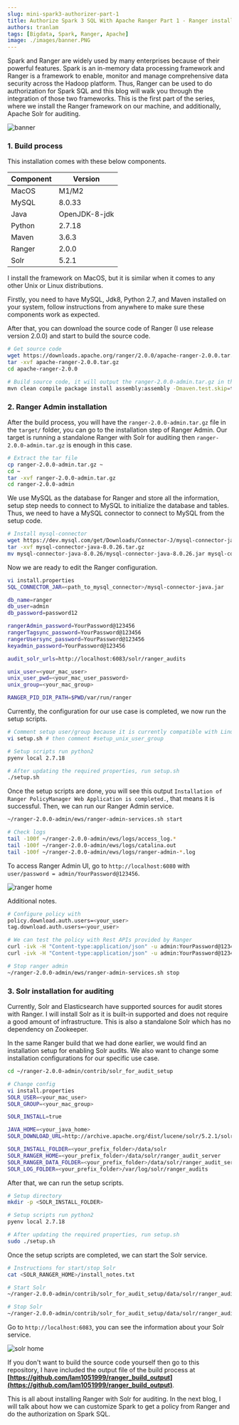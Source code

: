 ```yaml
---
slug: mini-spark3-authorizer-part-1
title: Authorize Spark 3 SQL With Apache Ranger Part 1 - Ranger installation
authors: tranlam
tags: [Bigdata, Spark, Ranger, Apache]
image: ./images/banner.PNG
---
```


Spark and Ranger are widely used by many enterprises because of their powerful features. Spark is an in-memory data processing framework and Ranger is a framework to enable, monitor and manage comprehensive data security across the Hadoop platform. Thus, Ranger can be used to do authorization for Spark SQL and this blog will walk you through the integration of those two frameworks. This is the first part of the series, where we install the Ranger framework on our machine, and additionally, Apache Solr for auditing.

![banner](./images/banner.PNG)

<!--truncate-->

### 1. Build process

This installation comes with these below components.

| Component   | Version      |
| ----------- | ------------ |
| MacOS       | M1/M2        |
| MySQL       | 8.0.33       |
| Java        | OpenJDK-8-jdk|
| Python      | 2.7.18       |
| Maven       | 3.6.3        |
| Ranger      | 2.0.0        |
| Solr        | 5.2.1        |

I install the framework on MacOS, but it is similar when it comes to any other Unix or Linux distributions.

Firstly, you need to have MySQL, Jdk8, Python 2.7, and Maven installed on your system, follow instructions from anywhere to make sure these components work as expected.

After that, you can download the source code of Ranger (I use release version 2.0.0) and start to build the source code.

```bash
# Get source code
wget https://downloads.apache.org/ranger/2.0.0/apache-ranger-2.0.0.tar.gz
tar -xvf apache-ranger-2.0.0.tar.gz
cd apache-ranger-2.0.0

# Build source code, it will output the ranger-2.0.0-admin.tar.gz in this repository in target/ folder
mvn clean compile package install assembly:assembly -Dmaven.test.skip=true -Drat.skip=true -Dpmd.skip=true -Dfindbugs.skip=true -Dspotbugs.skip=true -Dcheckstyle.skip=true
```

### 2. Ranger Admin installation

After the build process, you will have the `ranger-2.0.0-admin.tar.gz` file in the `target/` folder, you can go to the installation step of Ranger Admin. Our target is running a standalone Ranger with Solr for auditing then `ranger-2.0.0-admin.tar.gz` is enough in this case.

```bash
# Extract the tar file
cp ranger-2.0.0-admin.tar.gz ~
cd ~
tar -xvf ranger-2.0.0-admin.tar.gz
cd ranger-2.0.0-admin
```

We use MySQL as the database for Ranger and store all the information, setup step needs to connect to MySQL to initialize the database and tables. Thus, we need to have a MySQL connector to connect to MySQL from the setup code.

```bash
# Install mysql-connector
wget https://dev.mysql.com/get/Downloads/Connector-J/mysql-connector-java-8.0.26.tar.gz
tar -xvf mysql-connector-java-8.0.26.tar.gz
mv mysql-connector-java-8.0.26/mysql-connector-java-8.0.26.jar mysql-connector-java.jar
```

Now we are ready to edit the Ranger configuration.

```bash
vi install.properties
SQL_CONNECTOR_JAR=<path_to_mysql_connector>/mysql-connector-java.jar

db_name=ranger
db_user=admin
db_password=password12

rangerAdmin_password=YourPassword@123456
rangerTagsync_password=YourPassword@123456
rangerUsersync_password=YourPassword@123456
keyadmin_password=YourPassword@123456

audit_solr_urls=http://localhost:6083/solr/ranger_audits

unix_user=<your_mac_user>
unix_user_pwd=<your_mac_user_password>
unix_group=<your_mac_group>

RANGER_PID_DIR_PATH=$PWD/var/run/ranger
```

Currently, the configuration for our use case is completed, we now run the setup scripts.

```bash
# Comment setup user/group because it is currently compatible with Linux
vi setup.sh # then comment #setup_unix_user_group

# Setup scripts run python2
pyenv local 2.7.18

# After updating the required properties, run setup.sh
./setup.sh
```

Once the setup scripts are done, you will see this output `Installation of Ranger PolicyManager Web Application is completed.`, that means it is successful. Then, we can run our Ranger Admin service.

```bash
~/ranger-2.0.0-admin/ews/ranger-admin-services.sh start

# Check logs
tail -100f ~/ranger-2.0.0-admin/ews/logs/access_log.*
tail -100f ~/ranger-2.0.0-admin/ews/logs/catalina.out
tail -100f ~/ranger-2.0.0-admin/ews/logs/ranger-admin-*.log
```

To access Ranger Admin UI, go to `http://localhost:6080` with `user/password = admin/YourPassword@123456`.

![ranger home](./images/ranger_home.PNG)

Additional notes.

```bash
# Configure policy with
policy.download.auth.users=<your_user>
tag.download.auth.users=<your_user>

# We can test the policy with Rest APIs provided by Ranger
curl -ivk -H "Content-type:application/json" -u admin:YourPassword@123456 -X GET "http://localhost:6080/service/plugins/policies" # to get all policies
curl -ivk -H "Content-type:application/json" -u admin:YourPassword@123456 -X GET "http://localhost:6080/service/plugins/policies/download/dev_hive" # to get specific policy by service name

# Stop ranger admin
~/ranger-2.0.0-admin/ews/ranger-admin-services.sh stop 
```

### 3. Solr installation for auditing

Currently, Solr and Elasticsearch have supported sources for audit stores with Ranger. I will install Solr as it is built-in supported and does not require a good amount of infrastructure. This is also a standalone Solr which has no dependency on Zookeeper.

In the same Ranger build that we had done earlier, we would find an installation setup for enabling Solr audits. We also want to change some installation configurations for our specific use case.

```bash
cd ~/ranger-2.0.0-admin/contrib/solr_for_audit_setup

# Change config
vi install.properties
SOLR_USER=<your_mac_user>
SOLR_GROUP=<your_mac_group>

SOLR_INSTALL=true

JAVA_HOME=<your_java_home>
SOLR_DOWNLOAD_URL=http://archive.apache.org/dist/lucene/solr/5.2.1/solr-5.2.1.tgz

SOLR_INSTALL_FOLDER=<your_prefix_folder>/data/solr
SOLR_RANGER_HOME=<your_prefix_folder>/data/solr/ranger_audit_server
SOLR_RANGER_DATA_FOLDER=<your_prefix_folder>/data/solr/ranger_audit_server/data
SOLR_LOG_FOLDER=<your_prefix_folder>/var/log/solr/ranger_audits
```

After that, we can run the setup scripts.

```bash
# Setup directory
mkdir -p <SOLR_INSTALL_FOLDER>

# Setup scripts run python2
pyenv local 2.7.18

# After updating the required properties, run setup.sh
sudo ./setup.sh
```

Once the setup scripts are completed, we can start the Solr service.

```bash
# Instructions for start/stop Solr
cat <SOLR_RANGER_HOME>/install_notes.txt

# Start Solr
~/ranger-2.0.0-admin/contrib/solr_for_audit_setup/data/solr/ranger_audit_server/scripts/start_solr.sh

# Stop Solr
~/ranger-2.0.0-admin/contrib/solr_for_audit_setup/data/solr/ranger_audit_server/scripts/stop_solr.sh
```

Go to `http://localhost:6083`, you can see the information about your Solr service.

![solr home](./images/solr_home.PNG)

If you don't want to build the source code yourself then go to this repository, I have included the output file of the build process at **[https://github.com/lam1051999/ranger_build_output](https://github.com/lam1051999/ranger_build_output)**.

This is all about installing Ranger with Solr for auditing. In the next blog, I will talk about how we can customize Spark to get a policy from Ranger and do the authorization on Spark SQL.